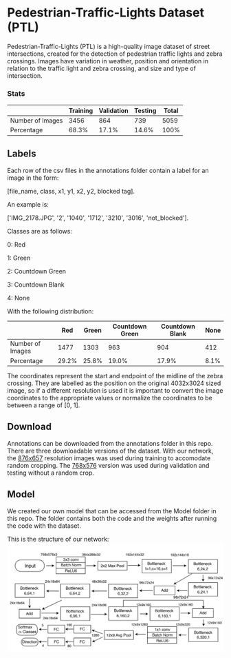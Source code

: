 # Pedestrian-Traffic-Lights Dataset (PTL)

Pedestrian-Traffic-Lights (PTL) is a high-quality image dataset of street intersections, created for the detection of pedestrian traffic lights and zebra crossings. Images have variation in weather, position and orientation in relation to the traffic light and zebra crossing, and size and type of intersection. 

### Stats

|   | Training | Validation | Testing | Total
|---|----------|------------|---------|-------
Number of Images | 3456 | 864 | 739 | 5059
Percentage | 68.3% | 17.1% | 14.6% | 100%

## Labels
Each row of the csv files in the annotations folder contain a label for an image in the form:

\[file_name, class, x1, y1, x2, y2, blocked tag\].

An example is:

\['IMG_2178.JPG', '2', '1040', '1712', '3210', '3016', 'not_blocked'\].

Classes are as follows:

0: Red

1: Green

2: Countdown Green

3: Countdown Blank

4: None

With the following distribution:

|   | Red | Green | Countdown Green | Countdown Blank | None |
|---|-----|-------|-----------------|-----------------|------|
Number of Images | 1477 | 1303 | 963 | 904 | 412
Percentage | 29.2% | 25.8% | 19.0% | 17.9% | 8.1%

The coordinates represent the start and endpoint of the midline of the zebra crossing. They are labelled as the position on the original 4032x3024 sized image, so if a different resolution is used it is important to convert the image coordinates to the appropriate values or normalize the coordinates to be between a range of \[0, 1\].

## Download
Annotations can be downloaded from the annotations folder in this repo. 
There are three downloadable versions of the dataset. With our network, the [876x657](https://drive.google.com/open?id=1KhKT3mfcYcdb9Zwq5jZS1bkAJyogHZbZ) resolution images was used during training to accomodate random cropping. The [768x576](https://drive.google.com/open?id=117HUGczZwXFRbuBl7y4cHakH3xQV2Omo) version was used during validation and testing without a random crop. 

## Model
We created our own model that can be accessed from the Model folder in this repo. The folder contains both the code and the weights after running the code with the dataset. 

This is the structure of our network:
![](Model/structure.png)
